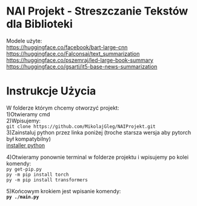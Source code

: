 # NAI Projekt - Streszczanie Tekstów dla Biblioteki
Modele użyte:  
https://huggingface.co/facebook/bart-large-cnn  
https://huggingface.co/Falconsai/text_summarization  
https://huggingface.co/pszemraj/led-large-book-summary  
https://huggingface.co/gsarti/it5-base-news-summarization  

# Instrukcje Użycia  
W folderze którym chcemy otworzyć projekt:  
1)Otwieramy cmd  
2)Wpisujemy:  
`git clone https://github.com/MikolajGleg/NAIProjekt.git`   
3)Zainstaluj python przez linka poniżej (troche starsza wersja aby pytorch był kompatybilny)  
[installer python ](https://www.python.org/downloads/release/python-3100/  )  

4)Otwieramy ponownie terminal w folderze projektu i wpisujemy po kolei komendy:  
`py get-pip.py`  
`py -m pip install torch`  
`py -m pip install transformers`   

5)Końcowym krokiem jest wpisanie komendy:  
**`py ./main.py`**  

